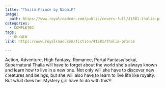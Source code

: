 ```yaml
---
title: "Thalia Prince by NaomiP"
image:
  path: https://www.royalroadcdn.com/public/covers-full/41581-thalia-prince.jpg
categories:
  - COMPLETED
tags:
  - GL/WLW
link: https://www.royalroad.com/fiction/41581/thalia-prince

---
```

Action, Adventure, High Fantasy, Romance, Portal Fantasy/Isekai, Supernatural Thalia will have to forget about the world she's always known and learn how to live in a new one.  Not only will she have to discover new creatures and beings, but she will also have to learn to live life like royalty.
But what does her Mystery girl have to do with this?!

